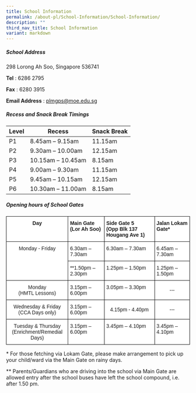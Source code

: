 ```yaml
---
title: School Information
permalink: /about-pl/School-Information/School-Information/
description: ""
third_nav_title: School Information
variant: markdown
---
```

##### **School Address**

298 Lorong Ah Soo, Singapore 536741

**Tel**&nbsp;: 6286 2795

**Fax**&nbsp;: 6280 3915

**Email Address**&nbsp;:&nbsp;[plmgps@moe.edu.sg](mailto:plmgps@moe.edu.sg)  


##### **Recess and Snack Break Timings**&nbsp;



| Level  | Recess | Snack Break |
|---|---|---|
| P1 |  8.45am – 9.15am | 11.15am
| P2 | 9.30am – 10.00am | 12.15am
| P3 | 10.15am – 10.45am | 8.15am
| P4 | 9.00am – 9.30am | 11.15am
| P5 | 9.45am – 10.15am | 12.15am
| P6 | 10.30am – 11.00am| 8.15am


  

##### **Opening hours of School Gates**

<style type="text/css">
.tg  {border-collapse:collapse;border-spacing:0;}
.tg td{border-color:black;border-style:solid;border-width:1px;font-family:Arial, sans-serif;font-size:14px;
  overflow:hidden;padding:10px 5px;word-break:normal;}
.tg th{border-color:black;border-style:solid;border-width:1px;font-family:Arial, sans-serif;font-size:14px;
  font-weight:normal;overflow:hidden;padding:10px 5px;word-break:normal;}
.tg .tg-9hzb{background-color:#FFF;font-weight:bold;text-align:center;vertical-align:top}
.tg .tg-dgl5{background-color:#FFF;font-weight:bold;text-align:left;vertical-align:top}
.tg .tg-7yig{background-color:#FFF;text-align:center;vertical-align:top}
.tg .tg-ktyi{background-color:#FFF;text-align:left;vertical-align:top}
.tg .tg-f4yw{background-color:#FFF;text-align:center;vertical-align:middle}
</style>
<table class="tg">
<thead>
  <tr>
    <th class="tg-9hzb">Day</th>
    <th class="tg-dgl5">Main Gate<br>(Lor Ah Soo)</th>
    <th class="tg-dgl5">Side Gate 5<br>(Opp Blk 137 Hougang Ave 1)</th>
    <th class="tg-dgl5">Jalan Lokam Gate*</th>
  </tr>
</thead>
<tbody>
  <tr>
    <td class="tg-7yig" rowspan="3">Monday - Friday</td>
    <td class="tg-ktyi">6.30am – 7.30am</td>
    <td class="tg-ktyi">6.30am – 7.30am</td>
    <td class="tg-ktyi">6.45am – 7.30am</td>
  </tr>
  <tr>
    <td class="tg-ktyi">**1.50pm  – 2.30pm</td>
    <td class="tg-ktyi" rowspan="2">
			1.25pm – 1.50pm</td>
    <td class="tg-ktyi" rowspan="2">
			1.25pm – 1.50pm</td>
  </tr>
  <tr>
		
  </tr>
  <tr>
    <td class="tg-7yig">Monday <br>(HMTL Lessons)</td>
 <td class="tg-ktyi">3.15pm – 6.00pm</td>
<td class="tg-ktyi">3.05pm – 3.30pm</td>
<td class="tg-f4yw">---</td>
  </tr>
  <tr>
    <td class="tg-7yig">Wednesday &amp; Friday<br>(CCA Days only)</td>
 <td class="tg-ktyi">3.15pm – 6.00pm</td>
<td class="tg-f4yw">4.15pm - 4.40pm</td>
<td class="tg-f4yw">---</td>
  </tr>
  <tr>
    <td class="tg-7yig">Tuesday &amp; Thursday<br>(Enrichment/Remedial Days)</td>
    <td class="tg-ktyi">3.15pm – 6.00pm</td>
    <td class="tg-ktyi">3.45pm – 4.10pm</td>
    <td class="tg-ktyi">3.45pm – 4.10pm</td>
  </tr>
</tbody>
</table>

\*          For those fetching via Lokam Gate, please make arrangement to pick up your child/ward via the Main Gate on rainy days.

  

\*\*          Parents/Guardians who are driving into the school via Main Gate are allowed entry after the school buses have left the school compound, i.e. after 1.50 pm.